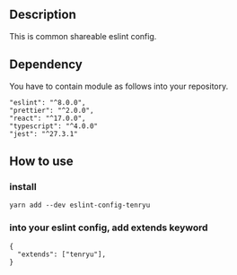 ## Description

This is common shareable eslint config.

## Dependency

You have to contain module as follows into your repository.

```
"eslint": "^8.0.0",
"prettier": "^2.0.0",
"react": "^17.0.0",
"typescript": "^4.0.0"
"jest": "^27.3.1"
```

## How to use

### install

```
yarn add --dev eslint-config-tenryu
```

### into your eslint config, add extends keyword

```
{
  "extends": ["tenryu"],
}
```
